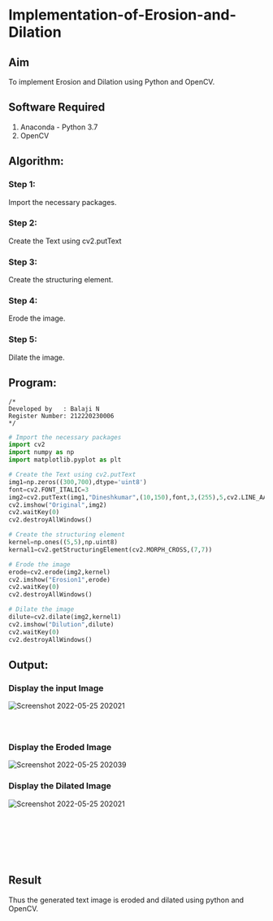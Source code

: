 # Implementation-of-Erosion-and-Dilation
## Aim
To implement Erosion and Dilation using Python and OpenCV.

## Software Required
1. Anaconda - Python 3.7
2. OpenCV

## Algorithm:
### Step 1:
Import the necessary packages.
### Step 2:
Create the Text using cv2.putText
### Step 3:
Create the structuring element.
### Step 4:
Erode the image.
### Step 5:
Dilate the image.
 
## Program:
```
/*
Developed by   : Balaji N
Register Number: 212220230006
*/
```
``` Python
# Import the necessary packages
import cv2
import numpy as np
import matplotlib.pyplot as plt

# Create the Text using cv2.putText
img1=np.zeros((300,700),dtype='uint8')
font=cv2.FONT_ITALIC=3
img2=cv2.putText(img1,"Dineshkumar",(10,150),font,3,(255),5,cv2.LINE_AA)
cv2.imshow("Original",img2)
cv2.waitKey(0)
cv2.destroyAllWindows()

# Create the structuring element
kernel=np.ones((5,5),np.uint8)
kernal1=cv2.getStructuringElement(cv2.MORPH_CROSS,(7,7))

# Erode the image
erode=cv2.erode(img2,kernel)
cv2.imshow("Erosion1",erode)
cv2.waitKey(0)
cv2.destroyAllWindows()

# Dilate the image
dilute=cv2.dilate(img2,kernel1)
cv2.imshow("Dilution",dilute)
cv2.waitKey(0)
cv2.destroyAllWindows()
```

## Output:

### Display the input Image

![Screenshot 2022-05-25 202021](https://user-images.githubusercontent.com/75235789/170292309-4bd3ae7a-8bd6-418c-b966-4d9828d16be9.jpg)


### <br><br>Display the Eroded Image
![Screenshot 2022-05-25 202039](https://user-images.githubusercontent.com/75235789/170292354-4d359ef2-ef83-4945-9763-7a1b41c825b0.jpg)


### Display the Dilated Image
![Screenshot 2022-05-25 202021](https://user-images.githubusercontent.com/75235789/170292370-55970f22-b007-4ce7-8691-faa506c46b52.jpg)

## <br><br><br><br>Result
Thus the generated text image is eroded and dilated using python and OpenCV.
